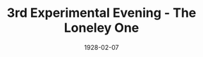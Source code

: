 ---
title: 3rd Experimental Evening - The Loneley One
date: 1928-02-07
opening_date: 1928-02-07
closing_date:
layout: productions
show_details:
- Playwright: Gertrude F. Jacobi
Theatre: Theatre Jacksonville
cast:
- The Man: Isaac Peiser
- The Woman: Winifred Snowden
crew:
- Producer: Winifred Snowden
---